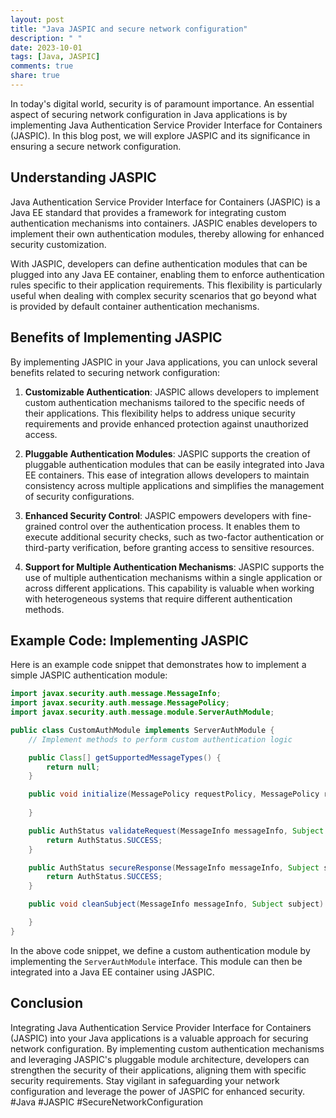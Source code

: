 ```yaml
---
layout: post
title: "Java JASPIC and secure network configuration"
description: " "
date: 2023-10-01
tags: [Java, JASPIC]
comments: true
share: true
---
```


In today's digital world, security is of paramount importance. An essential aspect of securing network configuration in Java applications is by implementing Java Authentication Service Provider Interface for Containers (JASPIC). In this blog post, we will explore JASPIC and its significance in ensuring a secure network configuration.

## Understanding JASPIC

Java Authentication Service Provider Interface for Containers (JASPIC) is a Java EE standard that provides a framework for integrating custom authentication mechanisms into containers. JASPIC enables developers to implement their own authentication modules, thereby allowing for enhanced security customization.

With JASPIC, developers can define authentication modules that can be plugged into any Java EE container, enabling them to enforce authentication rules specific to their application requirements. This flexibility is particularly useful when dealing with complex security scenarios that go beyond what is provided by default container authentication mechanisms.

## Benefits of Implementing JASPIC

By implementing JASPIC in your Java applications, you can unlock several benefits related to securing network configuration:

1. **Customizable Authentication**: JASPIC allows developers to implement custom authentication mechanisms tailored to the specific needs of their applications. This flexibility helps to address unique security requirements and provide enhanced protection against unauthorized access.

2. **Pluggable Authentication Modules**: JASPIC supports the creation of pluggable authentication modules that can be easily integrated into Java EE containers. This ease of integration allows developers to maintain consistency across multiple applications and simplifies the management of security configurations.

3. **Enhanced Security Control**: JASPIC empowers developers with fine-grained control over the authentication process. It enables them to execute additional security checks, such as two-factor authentication or third-party verification, before granting access to sensitive resources.

4. **Support for Multiple Authentication Mechanisms**: JASPIC supports the use of multiple authentication mechanisms within a single application or across different applications. This capability is valuable when working with heterogeneous systems that require different authentication methods.

## Example Code: Implementing JASPIC

Here is an example code snippet that demonstrates how to implement a simple JASPIC authentication module:

```java
import javax.security.auth.message.MessageInfo;
import javax.security.auth.message.MessagePolicy;
import javax.security.auth.message.module.ServerAuthModule;

public class CustomAuthModule implements ServerAuthModule {
    // Implement methods to perform custom authentication logic

    public Class[] getSupportedMessageTypes() {
        return null;
    }

    public void initialize(MessagePolicy requestPolicy, MessagePolicy responsePolicy, CallbackHandler handler, Map options) throws AuthException {
        
    }

    public AuthStatus validateRequest(MessageInfo messageInfo, Subject clientSubject, Subject serviceSubject) throws AuthException {
        return AuthStatus.SUCCESS;
    }

    public AuthStatus secureResponse(MessageInfo messageInfo, Subject serviceSubject) throws AuthException {
        return AuthStatus.SUCCESS;
    }

    public void cleanSubject(MessageInfo messageInfo, Subject subject) throws AuthException {

    }
}
```

In the above code snippet, we define a custom authentication module by implementing the `ServerAuthModule` interface. This module can then be integrated into a Java EE container using JASPIC.

## Conclusion

Integrating Java Authentication Service Provider Interface for Containers (JASPIC) into your Java applications is a valuable approach for securing network configuration. By implementing custom authentication mechanisms and leveraging JASPIC's pluggable module architecture, developers can strengthen the security of their applications, aligning them with specific security requirements. Stay vigilant in safeguarding your network configuration and leverage the power of JASPIC for enhanced security. #Java #JASPIC #SecureNetworkConfiguration